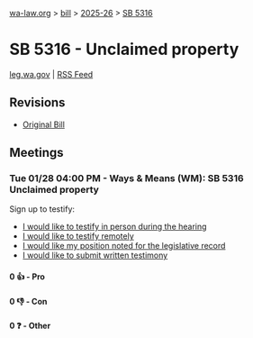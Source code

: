 [wa-law.org](/) > [bill](/bill/) > [2025-26](/bill/2025-26/) > [SB 5316](/bill/2025-26/sb/5316/)

# SB 5316 - Unclaimed property
[leg.wa.gov](https://app.leg.wa.gov/billsummary?BillNumber=5316&Year=2025&Initiative=false) | [RSS Feed](./rss.xml)

## Revisions
* [Original Bill](1/)

## Meetings
### Tue 01/28 04:00 PM - Ways & Means (WM): SB 5316 Unclaimed property
Sign up to testify:
* [I would like to testify in person during the hearing](https://app.leg.wa.gov/csi/Testifier/Add?chamber=House&mId=32547&aId=162069&caId=25045&tId=1)
* [I would like to testify remotely](https://app.leg.wa.gov/csi/Testifier/Add?chamber=House&mId=32547&aId=162069&caId=25045&tId=2)
* [I would like my position noted for the legislative record](https://app.leg.wa.gov/csi/Testifier/Add?chamber=House&mId=32547&aId=162069&caId=25045&tId=3)
* [I would like to submit written testimony](https://app.leg.wa.gov/csi/Testifier/Add?chamber=House&mId=32547&aId=162069&caId=25045&tId=4)

#### 0 👍 - Pro

#### 0 👎 - Con

#### 0 ❓ - Other
